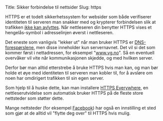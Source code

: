 Title: Sikker forbindelse til nettsider
Slug: https

HTTPS er et todelt sikkerhetssystem for websider som både verifiserer
identiteten til serveren man snakker med og krypterer forbindelsen slik
at trafikken [ikke kan
avlyttes](/trusler/trafikkavlytting/). Når nettleseren
din benytter HTTPS vises et hengelås-symbol i adresselinjen øverst i
nettleseren.

Det eneste som vanligvis "lekker ut" når man bruker HTTPS er
[DNS-forespørslene](/tiltak/dns/), men disse inneholder
kun servernavnet. Det vil si det som kommer først i nettadressen, for
eksempel "www.vg.no". Så en eventuell overvåker vil vite når
kommunikasjonen skjedde, og med hvilken server.

Derfor bør man alltid etterstrebe å bruke HTTPS hvis man kan, og man bør
holde et øye med identiteten til serveren man kobler til, for å avsløre
om noen har omdirigert trafikken til sin egen server.

Som hjelp til å huske dette, kan man installere [HTTPS
Everywhere](https://www.eff.org/https-everywhere), en nettleserutvidelse
som automatisk bruker HTTPS på de fleste store nettsteder som støtter
dette.

Mange nettsteder (for eksempel
[Facebook](http://www.nettvett.no/chat-og-sosiale-medier/facebook/sikkerhetsinnstillinger-på-facebook)) har
også en innstilling et sted som gjør at de alltid vil "flytte deg over"
til HTTPS hvis mulig.
